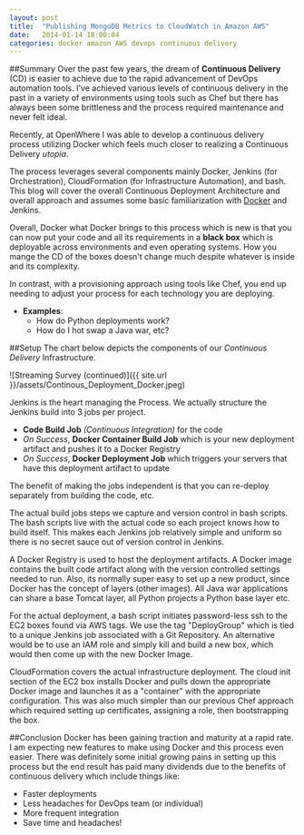 ```yaml
---
layout: post
title:  "Publishing MongoDB Metrics to CloudWatch in Amazon AWS"
date:   2014-01-14 18:00:04
categories: docker amazon AWS devops continuous delivery
---
```


##Summary
Over the past few years, the dream of **Continuous Delivery** (CD) is easier to achieve due to the rapid advancement of DevOps automation tools. I've achieved various levels of continuous delivery in the past in a variety of environments using tools such as Chef but there has always been some brittleness and the process required maintenance and never felt ideal.

Recently, at OpenWhere I was able to develop a continuous delivery process utilizing Docker which feels much closer to realizing a Continuous Delivery *utopia*. 

The process leverages several components mainly Docker, Jenkins (for Orchestration), CloudFormation (for Infrastructure Automation), and bash. This blog will cover the overall Continuous Deployment Architecture and overall approach and assumes some basic familiarization with [Docker](https://www.docker.com/) and Jenkins. 

Overall, Docker what Docker brings to this process which is new is that you can now put your code and all its requirements in a **black box** which is deployable across environments and even operating systems. How you mange the CD of the boxes doesn't change much despite whatever is inside and its complexity. 

In contrast, with a provisioning approach using tools like Chef, you end up needing to adjust your process for each technology you are deploying. 

- **Examples**: 
	- How do Python deployments work? 
	- How do I hot swap a Java war, etc?

##Setup
The chart below depicts the components of our *Continuous Delivery* Infrastructure.

![Streaming Survey (continued)]({{ site.url }}/assets/Continous_Deployment_Docker.jpeg)

Jenkins is the heart managing the Process. We actually structure the Jenkins build into 3 jobs per project.

- **Code Build Job** *(Continuous Integration)* for the code
- *On Success*, **Docker Container Build Job** which is your new deployment artifact and pushes it to a Docker Registry
- *On Success*, **Docker Deployment Job** which triggers your servers that have this deployment artifact to update

The benefit of making the jobs independent is that you can re-deploy separately from building the code, etc.

The actual build jobs steps we capture and version control in bash scripts. The bash scripts live with the actual code so each project knows how to build itself. This makes each Jenkins job relatively simple and uniform so there is no secret sauce out of version control in Jenkins.

A Docker Registry is used to host the deployment artifacts. A Docker image contains the built code artifact along with the version controlled settings needed to run. Also, its normally super easy to set up a new product, since Docker has the concept of layers (other images). All Java war applications can share a base Tomcat layer, all Python projects a Python base layer etc.

For the actual deployment, a bash script initiates password-less ssh to the EC2 boxes found via AWS tags. We use the tag "DeployGroup" which is tied to a unique Jenkins job associated with a Git Repository. An alternative would be to use an IAM role and simply kill and build a new box, which would then come up with the new Docker Image.

CloudFormation covers the actual infrastructure deployment. The cloud init section of the EC2 box installs Docker and pulls down the appropriate Docker image and launches it as a "container" with the appropriate configuration. This was also much simpler than our previous Chef approach which required setting up certificates, assigning a role, then bootstrapping the box. 


##Conclusion
Docker has been gaining traction and maturity at a rapid rate. I am expecting new features to make using Docker and this process even easier. There was definitely some initial growing pains in setting up this process but the end result has paid many dividends due to the benefits of continuous delivery which include things like:

- Faster deployments
- Less headaches for DevOps team (or individual)
- More frequent integration
- Save time and headaches!